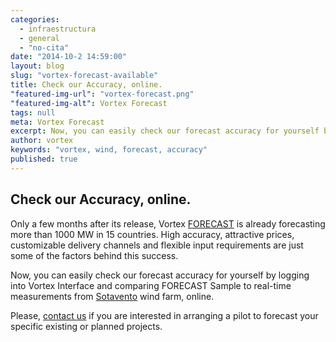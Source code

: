 ```yaml
---
categories: 
  - infraestructura
  - general
  - "no-cita"
date: "2014-10-2 14:59:00"
layout: blog
slug: "vortex-forecast-available"
title: Check our Accuracy, online.
"featured-img-url": "vortex-forecast.png"
"featured-img-alt": Vortex Forecast
tags: null
meta: Vortex Forecast
excerpt: Now, you can easily check our forecast accuracy for yourself by simply logging into Vortex Interface.
author: vortex
keywords: "vortex, wind, forecast, accuracy"
published: true
---
```


## Check our Accuracy, online. 

Only a few months after its release, Vortex [FORECAST](http://www.vortexfdc.com/solutions/forecast.html) is already forecasting more than 1000 MW in 15 countries. High accuracy, attractive prices, customizable delivery channels and flexible input requirements are just some of the factors behind this success.

Now, you can easily check our forecast accuracy for yourself by logging into Vortex Interface and comparing FORECAST Sample to real-time measurements from <a href="http://www.sotaventogalicia.com/en" target=blank>Sotavento</a> wind farm, online.

Please, <a href="mailto:info@vortex.es">contact us</a> if you are interested in arranging a pilot to forecast your specific existing or planned projects.
